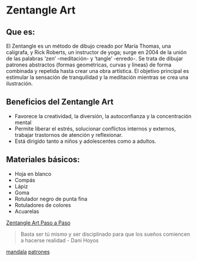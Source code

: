 # Zentangle Art
## Que es:
El Zentangle es un método de dibujo creado por María Thomas, una calígrafa, y Rick Roberts, un instructor de yoga; surge en 2004 de la unión de las palabras ‘zen’ -meditación- y ‘tangle’ -enredo-. Se trata de dibujar patrones abstractos (formas geométricas, curvas y líneas) de forma combinada y repetida hasta crear una obra artística. El objetivo principal es estimular la sensación de tranquilidad y la meditación mientras se crea una ilustración.
## Beneficios del Zentangle Art 
- Favorece la creatividad, la diversión, la autoconfianza y la concentración mental
- Permite liberar el estrés, solucionar conflictos internos y externos, trabajar trastornos de atención y reflexionar. 
- Está dirigido tanto a niños y adolescentes como a adultos. 

## Materiales básicos:
- Hoja en blanco
- Compás
- Lápiz
- Goma
- Rotulador negro de punta fina
- Rotuladores de colores
- Acuarelas

[Zentangle Art Paso a Paso](https://youtu.be/12yvV-DEk34)

> Basta ser tú mismo y ser disciplinado para que los sueños comiencen a hacerse realidad - Dani Hoyos

[mandala](mandalas.jpg)
[patrones](patrones.jpg)